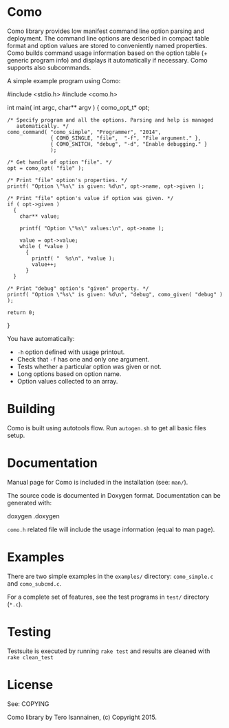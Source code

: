 # Como

Como library provides low manifest command line option parsing and
deployment. The command line options are described in compact table
format and option values are stored to conveniently named
properties. Como builds command usage information based on the option
table (+ generic program info) and displays it automatically if
necessary. Como supports also subcommands.


A simple example program using Como:

  #include <stdio.h>
  #include <como.h>
  
  int main( int argc, char** argv )
  {
    como_opt_t* opt;
  
    /* Specify program and all the options. Parsing and help is managed
       automatically. */
    como_command( "como_simple", "Programmer", "2014",
                  { COMO_SINGLE, "file",  "-f", "File argument." },
                  { COMO_SWITCH, "debug", "-d", "Enable debugging." }
                  );
  
    /* Get handle of option "file". */
    opt = como_opt( "file" );
  
    /* Print "file" option's properties. */
    printf( "Option \"%s\" is given: %d\n", opt->name, opt->given );
    
    /* Print "file" option's value if option was given. */
    if ( opt->given )
      {
        char** value;
  
        printf( "Option \"%s\" values:\n", opt->name );
  
        value = opt->value;
        while ( *value )
          {
            printf( "  %s\n", *value );
            value++;
          }
      }
  
    /* Print "debug" option's "given" property. */
    printf( "Option \"%s\" is given: %d\n", "debug", como_given( "debug" ) );
  
    return 0;
  }


You have automatically:
  - `-h` option defined with usage printout.
  - Check that `-f` has one and only one argument.
  - Tests whether a particular option was given or not.
  - Long options based on option name.
  - Option values collected to an array.



# Building

Como is built using autotools flow. Run `autogen.sh` to get all basic
files setup.


# Documentation

Manual page for Como is included in the installation (see: `man/`).

The source code is documented in Doxygen format. Documentation can be
generated with:

  doxygen .doxygen

`como.h` related file will include the usage information (equal to man
page).


# Examples

There are two simple examples in the `examples/` directory:
`como_simple.c` and `como_subcmd.c`.

For a complete set of features, see the test programs in `test/`
directory (`*.c`).


# Testing

Testsuite is executed by running `rake test` and results are cleaned
with `rake clean_test`


# License

See: COPYING



Como library by Tero Isannainen, (c) Copyright 2015.
